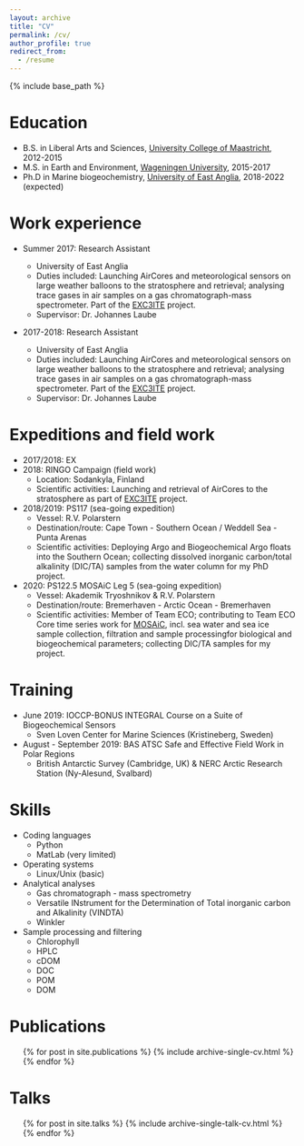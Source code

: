 ```yaml
---
layout: archive
title: "CV"
permalink: /cv/
author_profile: true
redirect_from:
  - /resume
---
```


{% include base_path %}

Education
======
* B.S. in Liberal Arts and Sciences, [University College of Maastricht](https://www.maastrichtuniversity.nl/education/bachelor/university-college-maastricht), 2012-2015
* M.S. in Earth and Environment, [Wageningen University](https://www.wur.nl/en/wageningen-university.htm), 2015-2017
* Ph.D in Marine biogeochemistry, [University of East Anglia](https://www.uea.ac.uk/), 2018-2022 (expected)

Work experience
======
* Summer 2017: Research Assistant
  * University of East Anglia
  * Duties included: Launching AirCores and meteorological sensors on large weather balloons to the stratosphere and retrieval; analysing trace gases in air samples on a gas chromatograph-mass spectrometer. Part of the [EXC3ITE](https://exc3ite.wordpress.com/) project. 
  * Supervisor: Dr. Johannes Laube

* 2017-2018: Research Assistant
  * University of East Anglia
  * Duties included: Launching AirCores and meteorological sensors on large weather balloons to the stratosphere and retrieval; analysing trace gases in air samples on a gas chromatograph-mass spectrometer. Part of the [EXC3ITE](https://exc3ite.wordpress.com/) project. 
  * Supervisor: Dr. Johannes Laube

Expeditions and field work
======
* 2017/2018: EX
* 2018: RINGO Campaign (field work)
  * Location: Sodankyla, Finland
  * Scientific activities: Launching and retrieval of AirCores to the stratosphere as part of [EXC3ITE](https://exc3ite.wordpress.com/) project. 
* 2018/2019: PS117 (sea-going expedition)
  * Vessel: R.V. Polarstern
  * Destination/route: Cape Town - Southern Ocean / Weddell Sea - Punta Arenas
  * Scientific activities: Deploying Argo and Biogeochemical Argo floats into the Southern Ocean; collecting dissolved inorganic carbon/total alkalinity (DIC/TA) samples from the water column for my PhD project. 
* 2020: PS122.5 MOSAiC Leg 5 (sea-going expedition)
  * Vessel: Akademik Tryoshnikov & R.V. Polarstern
  * Destination/route: Bremerhaven - Arctic Ocean - Bremerhaven
  * Scientific activities: Member of Team ECO; contributing to Team ECO Core time series work for [MOSAiC](https://follow.mosaic-expedition.org/), incl. sea water and sea ice sample collection, filtration and sample processingfor biological and biogeochemical parameters; collecting DIC/TA samples for my project. 

Training
======
* June 2019: IOCCP-BONUS INTEGRAL Course on a Suite of Biogeochemical Sensors 
  * Sven Loven Center for Marine Sciences (Kristineberg, Sweden)
* August - September 2019: BAS ATSC Safe and Effective Field Work in Polar Regions 
  * British Antarctic Survey (Cambridge, UK) & NERC Arctic Research Station (Ny-Alesund, Svalbard)

Skills
======
* Coding languages
  * Python
  * MatLab (very limited)
* Operating systems
  * Linux/Unix (basic)
* Analytical analyses
  * Gas chromatograph - mass spectrometry
  * Versatile INstrument for the Determination of Total inorganic carbon and Alkalinity (VINDTA)
  * Winkler
* Sample processing and filtering
  * Chlorophyll
  * HPLC
  * cDOM
  * DOC
  * POM
  * DOM


Publications
======
  <ul>{% for post in site.publications %}
    {% include archive-single-cv.html %}
  {% endfor %}</ul>
  
Talks
======
  <ul>{% for post in site.talks %}
    {% include archive-single-talk-cv.html %}
  {% endfor %}</ul>
  
